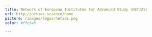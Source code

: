 ```yaml
---
title: Network of European Institutes for Advanced Study (NETIAS)
url: http://netias.science/home
picture: /images/logos/netias.png
color: #ffc54b

---
```

